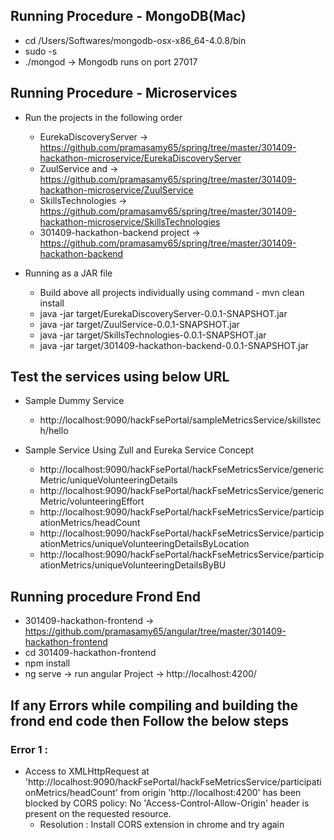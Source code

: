 ## Running Procedure - MongoDB(Mac)

 * cd /Users/Softwares/mongodb-osx-x86_64-4.0.8/bin
 * sudo -s
 * ./mongod -> Mongodb runs on port 27017

## Running Procedure - Microservices
 * Run the projects in the following order
	* EurekaDiscoveryServer -> https://github.com/pramasamy65/spring/tree/master/301409-hackathon-microservice/EurekaDiscoveryServer
	* ZuulService and  -> https://github.com/pramasamy65/spring/tree/master/301409-hackathon-microservice/ZuulService
	* SkillsTechnologies -> https://github.com/pramasamy65/spring/tree/master/301409-hackathon-microservice/SkillsTechnologies
	* 301409-hackathon-backend project -> https://github.com/pramasamy65/spring/tree/master/301409-hackathon-backend
		
 * Running as a JAR file
	* Build above all projects individually using command - mvn clean install
	* java -jar target/EurekaDiscoveryServer-0.0.1-SNAPSHOT.jar
	* java -jar target/ZuulService-0.0.1-SNAPSHOT.jar
	* java -jar target/SkillsTechnologies-0.0.1-SNAPSHOT.jar
	* java -jar target/301409-hackathon-backend-0.0.1-SNAPSHOT.jar

## Test the services using below URL
 * Sample Dummy Service
	* http://localhost:9090/hackFsePortal/sampleMetricsService/skillstech/hello
	
 * Sample Service Using Zull and Eureka Service Concept
	* http://localhost:9090/hackFsePortal/hackFseMetricsService/genericMetric/uniqueVolunteeringDetails
	* http://localhost:9090/hackFsePortal/hackFseMetricsService/genericMetric/volunteeringEffort
	* http://localhost:9090/hackFsePortal/hackFseMetricsService/participationMetrics/headCount
	* http://localhost:9090/hackFsePortal/hackFseMetricsService/participationMetrics/uniqueVolunteeringDetailsByLocation
	* http://localhost:9090/hackFsePortal/hackFseMetricsService/participationMetrics/uniqueVolunteeringDetailsByBU
	
## Running procedure Frond End 
 * 301409-hackathon-frontend -> https://github.com/pramasamy65/angular/tree/master/301409-hackathon-frontend
 * cd 301409-hackathon-frontend
 * npm install
 * ng serve -> run angular Project -> http://localhost:4200/
	
## If any Errors while compiling and building the frond end code then Follow the below steps
	
### Error 1 : 
 * Access to XMLHttpRequest at 'http://localhost:9090/hackFsePortal/hackFseMetricsService/participationMetrics/headCount' 
	from origin 'http://localhost:4200' has been blocked by CORS policy: No 'Access-Control-Allow-Origin' header is present on the requested resource.
	* Resolution : Install CORS extension in chrome and try again
	